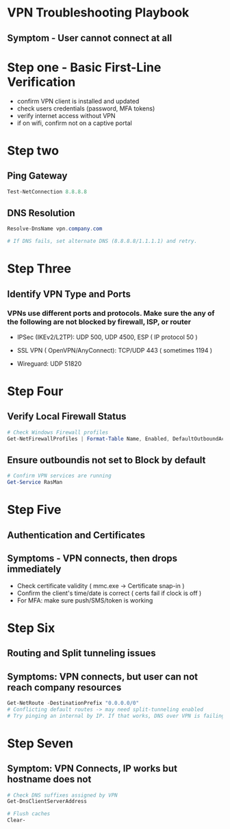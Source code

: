 # VPN Troubleshooting Playbook

## Symptom - User cannot connect at all

# Step one - Basic First-Line Verification

- confirm VPN client is installed and updated
- check users credentials (password, MFA tokens)
- verify internet access without VPN
- if on wifi, confirm not on a captive portal

# Step two

## Ping Gateway

```powershell
Test-NetConnection 8.8.8.8
```

## DNS Resolution

```powershell
Resolve-DnsName vpn.company.com

# If DNS fails, set alternate DNS (8.8.8.8/1.1.1.1) and retry.
```

# Step Three

## Identify VPN Type and Ports

### VPNs use different ports and protocols. Make sure the any of the following are not blocked by firewall, ISP, or router

- IPSec (IKEv2/L2TP): UDP 500, UDP 4500, ESP ( IP protocol 50 )

- SSL VPN ( OpenVPN/AnyConnect): TCP/UDP 443 ( sometimes 1194 )

- Wireguard: UDP 51820

# Step Four

## Verify Local Firewall Status

```powershell
# Check Windows Firewall profiles
Get-NetFirewallProfiles | Format-Table Name, Enabled, DefaultOutboundAction
```

## Ensure outboundis not set to Block by default

```powershell
# Confirm VPN services are running
Get-Service RasMan
```

# Step Five

## Authentication and Certificates

## Symptoms - VPN connects, then drops immediately

- Check certificate validity ( mmc.exe -> Certificate snap-in )
- Confirm the client's time/date is correct ( certs fail if clock is off )
- For MFA: make sure push/SMS/token is working

# Step Six

## Routing and Split tunneling issues

## Symptoms: VPN connects, but user can not reach company resources

```powershell
Get-NetRoute -DestinationPrefix "0.0.0.0/0"
# Conflicting default routes -> may need split-tunneling enabled
# Try pinging an internal by IP. If that works, DNS over VPN is failing
```

# Step Seven

## Symptom: VPN Connects, IP works but hostname does not

```powershell
# Check DNS suffixes assigned by VPN
Get-DnsClientServerAddress

# Flush caches
Clear-



